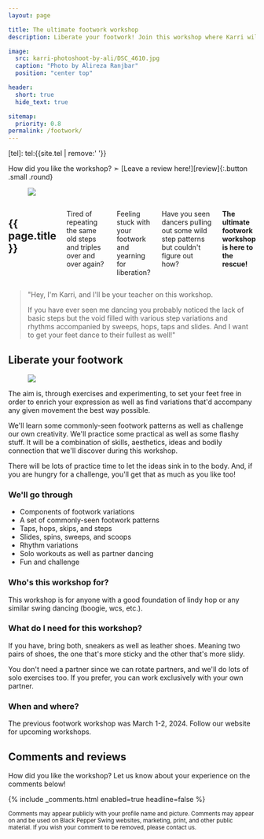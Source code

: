 ```yaml
---
layout: page

title: The ultimate footwork workshop
description: Liberate your footwork! Join this workshop where Karri will show you the world outside of step-step triple-step.

image:
  src: karri-photoshoot-by-ali/DSC_4610.jpg
  caption: "Photo by Alireza Ranjbar"
  position: "center top"

header:
  short: true
  hide_text: true

sitemap:
  priority: 0.8
permalink: /footwork/
---
```


[review]: #comments-and-reviews
[tel]: tel:{{site.tel | remove:' '}}

<style>
.toggle-content {
  display: none;
}
.toggle-content:target {
  display: block;
}
</style>

<div class="text-center" markdown="1">
How did you like the workshop? ➣ [Leave a review here!][review]{:.button .small .round}
</div>

<section class="medium-12 medium-centered columns width-reader" markdown="1">

<div class="row">
  <div class="columns small-12 medium-5">
    <figure class="article-media pull-left">
    <div class="frame portrait cover shadow-pop">
    <img src="{{ 'karri-photoshoot-by-ali/DSC_4610.jpg' | imgurl,size:'medium' }}" />
    </div>
    </figure>
  </div>
  <div class="columns small-12 medium-7" markdown="1">

# {{ page.title }}

Tired of repeating the same old steps and triples over and over again?

Feeling stuck with your footwork and yearning for liberation?

Have you seen dancers pulling out some wild step patterns but couldn't figure out how?

**The ultimate footwork workshop is here to the rescue!**

  </div>
</div>



> "Hey, I'm Karri, and I'll be your teacher on this workshop.
> 
> If you have ever seen me dancing you probably noticed the lack of basic steps but the void filled with various step variations and rhythms accompanied by sweeps, hops, taps and slides. And I want to get your feet dance to their fullest as well!"



## Liberate your footwork

<figure class="article-media small-right">
<div class="frame portrait contain shadow-pop">
<img src="{{ 'illustrations/footwork-cover-page.png' | imgurl,size:'medium' }}" />
</div>
</figure>

The aim is, through exercises and experimenting, to set your feet free in order to enrich your expression as well as find variations that'd accompany any given movement the best way possible.

We'll learn some commonly-seen footwork patterns as well as challenge our own creativity. We'll practice some practical as well as some flashy stuff. It will be a combination of skills, aesthetics, ideas and bodily connection that we'll discover during this workshop.

There will be lots of practice time to let the ideas sink in to the body. And, if you are hungry for a challenge, you'll get that as much as you like too!


### We'll go through

- Components of footwork variations
- A set of commonly-seen footwork patterns
- Taps, hops, skips, and steps
- Slides, spins, sweeps, and scoops
- Rhythm variations
- Solo workouts as well as partner dancing
- Fun and challenge


### Who's this workshop for?

This workshop is for anyone with a good foundation of lindy hop or any similar swing dancing (boogie, wcs, etc.).


### What do I need for this workshop?

If you have, bring both, sneakers as well as leather shoes. Meaning two pairs of shoes, the one that's more sticky and the other that's more slidy.

You don't need a partner since we can rotate partners, and we'll do lots of solo exercises too. If you prefer, you can work exclusively with your own partner.


### When and where?

The previous footwork workshop was March 1-2, 2024. Follow our website for upcoming workshops.




## Comments and reviews

How did you like the workshop? Let us know about your experience on the comments below!

<div>
{% include _comments.html enabled=true headline=false %}
</div>

<small>Comments may appear publicly with your profile name and picture. Comments may appear on and be used on Black Pepper Swing websites, marketing, print, and other public material. If you wish your comment to be removed, please contact us.</small>
